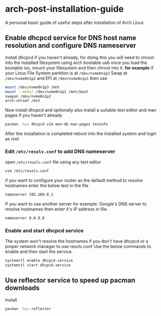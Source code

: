 # arch-post-installation-guide
A personal basic guide of useful steps after installation of Arch Linux

## Enable dhcpcd service for DNS host name resolution and configure DNS nameserver
Install dhcpcd if you haven't already, for doing this you will need to chroot into the installed filesystem using arch bootable usb
once you load the bootable iso, mount your filesystem and then chroot into it.
**for example** 
if your Linux File System partition is at `/dev/nvme0n1p3` 
Swap at `/dev/nvme0n1p2` and
EFI at `/dev/nvme0n1p1`
then use 
```bash
mount /dev/nvme0n1p3 /mnt
mount --mkdir /dev/nvme0n1p1 /mnt/boot
swapon /dev/nvme0n1p2
arch-chroot /mnt
```
Now install dhcpcd and optionally also install a suitable text editor and man pages if you haven't already
```bash
pacman -Syu dhcpcd vim man-db man-pages texinfo
```
After  the installation is completed reboot into the installed system and login as root

### Edit `/etc/resolv.conf` to add DNS nameserver
open `/etc/resolv.conf` file using any text editor
```bash
vim /etc/resolv.conf
```
if you want to configure your router as the default method to resolve hostnames enter the below text in the file
```bash
nameserver 192.168.0.1
```
If you want to use another server for example: Google's DNS server to resolve hostnames then enter it's IP address in file.
```bash
nameserver 8.8.8.8
```

### Enable and start dhcpcd service
The system won't resolve the hostnames if you don't have dhcpcd or a proper network manager to use resolv.conf
Use the below commands to enable and then start the service.
```bash
systemctl enable dhcpcd.service
systemctl start dhcpcd.service
```

## Use reflector service to speed up pacman downloads
Install 
```bash
pacman -Syu reflector
```
